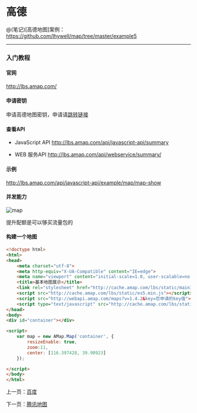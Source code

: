 高德
====================

@(笔记)[高德地图]案例：https://github.com/lhywell/map/tree/master/example5

-------------------

### 入门教程

#### 官网
http://lbs.amap.com/

#### 申请密钥
申请高德地图密钥，申请请[跳转链接](http://lbs.amap.com/dev/key/app)

#### 查看API
- JavaScript API
http://lbs.amap.com/api/javascript-api/summary

- WEB 服务API
http://lbs.amap.com/api/webservice/summary/

#### 示例
http://lbs.amap.com/api/javascript-api/example/map/map-show

#### 并发能力
![map](https://github.com/lhywell/map/blob/master/img/map1002.png)

提升配额是可以够买流量包的

#### 构建一个地图

```html
<!doctype html>
<html>
<head>
    <meta charset="utf-8">
    <meta http-equiv="X-UA-Compatible" content="IE=edge">
    <meta name="viewport" content="initial-scale=1.0, user-scalable=no, width=device-width">
    <title>基本地图展示</title>
    <link rel="stylesheet" href="http://cache.amap.com/lbs/static/main1119.css"/>
    <script src="http://cache.amap.com/lbs/static/es5.min.js"></script>
    <script src="http://webapi.amap.com/maps?v=1.4.2&key=您申请的key值"></script>
    <script type="text/javascript" src="http://cache.amap.com/lbs/static/addToolbar.js"></script>
</head>
<body>
<div id="container"></div>

<script>
    var map = new AMap.Map('container', {
        resizeEnable: true,
        zoom:11,
        center: [116.397428, 39.90923]
    });

</script>
</body>
</html>
```

上一页：[百度](https://github.com/lhywell/map/blob/master/1.1README.md)

下一页：[腾讯地图](https://github.com/lhywell/map/blob/master/1.3README.md)